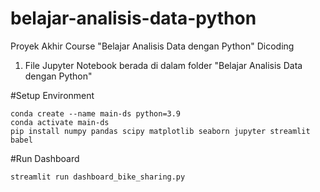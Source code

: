 # belajar-analisis-data-python
Proyek Akhir Course "Belajar Analisis Data dengan Python" Dicoding

1. File Jupyter Notebook berada di dalam folder "Belajar Analisis Data dengan Python"

#Setup Environment

```
conda create --name main-ds python=3.9
conda activate main-ds
pip install numpy pandas scipy matplotlib seaborn jupyter streamlit babel

```

#Run Dashboard

```
streamlit run dashboard_bike_sharing.py

```
